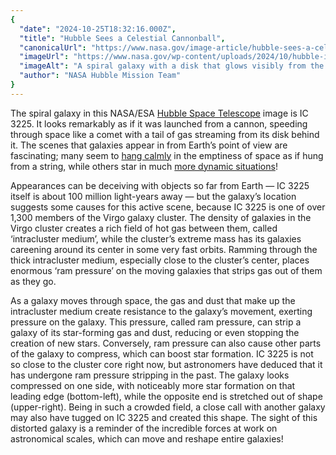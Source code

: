 ```yaml
---
{
  "date": "2024-10-25T18:32:16.000Z",
  "title": "Hubble Sees a Celestial Cannonball",
  "canonicalUrl": "https://www.nasa.gov/image-article/hubble-sees-a-celestial-cannonball/",
  "imageUrl": "https://www.nasa.gov/wp-content/uploads/2024/10/hubble-ic3225-potw2443a.jpg",
  "imageAlt": "A spiral galaxy with a disk that glows visibly from the center. It has faint dust threaded through it. A spiral arm curves around the left edge of the disk and is noticeably denser with bright blue spots that hold hot and new stars. On the opposite side, the disk stretches out into a short tail where it covers a distant background galaxy. Other distant galaxies and some nearby stars are visible are also visible in this image.",
  "author": "NASA Hubble Mission Team"
}
---
```


The spiral galaxy in this NASA/ESA [Hubble Space Telescope](https://science.nasa.gov/mission/hubble/) image is IC 3225. It looks remarkably as if it was launched from a cannon, speeding through space like a comet with a tail of gas streaming from its disk behind it. The scenes that galaxies appear in from Earth’s point of view are fascinating; many seem to [hang calmly](https://science.nasa.gov/missions/hubble/hubble-finds-a-lenticular-galaxy-standing-out-in-the-crowd/) in the emptiness of space as if hung from a string, while others star in much [more dynamic situations](https://science.nasa.gov/missions/hubble/hubble-spots-a-starship-shaped-galactic-pair/)!

Appearances can be deceiving with objects so far from Earth — IC 3225 itself is about 100 million light-years away — but the galaxy’s location suggests some causes for this active scene, because IC 3225 is one of over 1,300 members of the Virgo galaxy cluster. The density of galaxies in the Virgo cluster creates a rich field of hot gas between them, called ‘intracluster medium’, while the cluster’s extreme mass has its galaxies careening around its center in some very fast orbits. Ramming through the thick intracluster medium, especially close to the cluster’s center, places enormous ‘ram pressure’ on the moving galaxies that strips gas out of them as they go.

As a galaxy moves through space, the gas and dust that make up the intracluster medium create resistance to the galaxy’s movement, exerting pressure on the galaxy. This pressure, called ram pressure, can strip a galaxy of its star-forming gas and dust, reducing or even stopping the creation of new stars. Conversely, ram pressure can also cause other parts of the galaxy to compress, which can boost star formation. IC 3225 is not so close to the cluster core right now, but astronomers have deduced that it has undergone ram pressure stripping in the past. The galaxy looks compressed on one side, with noticeably more star formation on that leading edge (bottom-left), while the opposite end is stretched out of shape (upper-right). Being in such a crowded field, a close call with another galaxy may also have tugged on IC 3225 and created this shape. The sight of this distorted galaxy is a reminder of the incredible forces at work on astronomical scales, which can move and reshape entire galaxies!
